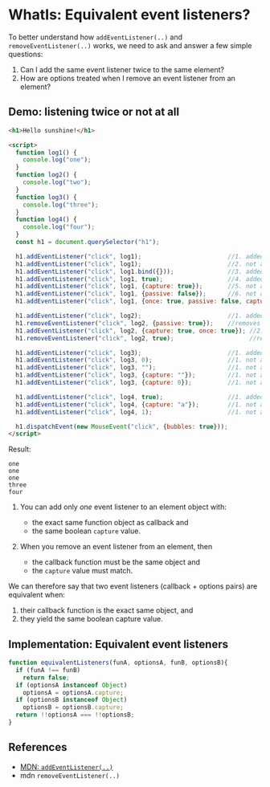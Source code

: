 # WhatIs: Equivalent event listeners?

To better understand how `addEventListener(..)` and `removeEventListener(..)` works, we need to ask and answer a few simple questions:

1. Can I add the same event listener twice to the same element?
2. How are options treated when I remove an event listener from an element?

## Demo: listening twice or not at all

```html
<h1>Hello sunshine!</h1>

<script>
  function log1() {
    console.log("one");
  }
  function log2() {
    console.log("two");
  }
  function log3() {
    console.log("three");
  }
  function log4() {
    console.log("four");
  }
  const h1 = document.querySelector("h1");

  h1.addEventListener("click", log1);                        //1. added
  h1.addEventListener("click", log1);                        //2. not added, equals 1
  h1.addEventListener("click", log1.bind({}));               //3. added, log.bind({}) creates a new function object instance
  h1.addEventListener("click", log1, true);                  //4. added, capture phase is not equivalent to bubble phase
  h1.addEventListener("click", log1, {capture: true});       //5. not added, equivalent to 4
  h1.addEventListener("click", log1, {passive: false});      //6. not added, equivalent to 1
  h1.addEventListener("click", log1, {once: true, passive: false, capture: false}); //7. not added, equivalent to 1

  h1.addEventListener("click", log2);                        //1. added
  h1.removeEventListener("click", log2, {passive: true});    //removes 1 since the event listeners are equivalent/same phase
  h1.addEventListener("click", log2, {capture: true, once: true}); //2. added
  h1.removeEventListener("click", log2, true);                     //removes 2 since the event listeners are equivalent/same phase

  h1.addEventListener("click", log3);                        //1. added
  h1.addEventListener("click", log3, 0);                     //1. not added, 0 => falsy
  h1.addEventListener("click", log3, "");                    //1. not added, "" => falsy
  h1.addEventListener("click", log3, {capture: ""});         //1. not added, "" => falsy
  h1.addEventListener("click", log3, {capture: 0});          //1. not added, 0 => falsy

  h1.addEventListener("click", log4, true);                  //1. added
  h1.addEventListener("click", log4, {capture: "a"});        //1. not added, "a" => trueish
  h1.addEventListener("click", log4, 1);                     //1. not added, 1 => trueish

  h1.dispatchEvent(new MouseEvent("click", {bubbles: true}));
</script>
```

Result: 

```
one
one
one
three
four
```

1. You can add only *one* event listener to an element object with:
   * the exact same function object as callback and
   * the same boolean `capture` value.

2. When you remove an event listener from an element, then
   * the callback function must be the same object and
   * the `capture` value must match.

We can therefore say that two event listeners (callback + options pairs) are equivalent when:
1. their callback function is the exact same object, and
2. they yield the same boolean capture value.  

## Implementation: Equivalent event listeners

```javascript
function equivalentListeners(funA, optionsA, funB, optionsB){ 
  if (funA !== funB)
    return false;
  if (optionsA instanceof Object)
    optionsA = optionsA.capture;
  if (optionsB instanceof Object)
    optionsB = optionsB.capture;
  return !!optionsA === !!optionsB;
}
```    

## References

  * [MDN: `addEventListener(..)`](https://developer.mozilla.org/en-US/docs/Web/API/EventTarget/addEventListener)
  * mdn  `removeEventListener(..)`